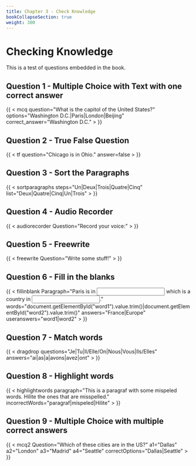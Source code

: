 ```yaml
---
title: Chapter 3 - Check Knowledge
bookCollapseSection: true
weight: 300
---
```


# Checking Knowledge

This is a test of questions embedded in the book.

## Question 1 - Multiple Choice with Text with one correct answer


{{ < mcq question="What is the capitol of the United States?" options="Washington D.C.|Paris|London|Beijing" correct_answer="Washington D.C." > }}

## Question 2 - True False Question


{{ < tf question="Chicago is in Ohio." answer=false > }}

## Question 3 - Sort the Paragraphs

{{ < sortparagraphs steps="Un|Deux|Trois|Quatre|Cinq" list="Deux|Quatre|Cinq|Un|Trois" > }}

## Question 4 - Audio Recorder

{{ < audiorecorder Question="Record your voice:" > }}

## Question 5 - Freewrite

{{ < freewrite Question="Write some stuff!" > }}

## Question 6 - Fill in the blanks

{{ < fillinblank Paragraph="Paris is in <input type="text" id="word1"> which is a country in <input type="text" id="word2">." words="document.getElementById("word1").value.trim()|document.getElementById("word2").value.trim()" answers="France|Europe" useranswers="word1|word2" > }}

## Question 7 - Match words
{{ < dragdrop questions="Je|Tu|Il/Elle/On|Nous|Vous|Ils/Elles" answers="ai|as|a|avons|avez|ont" > }}

## Question 8 - Highlight words
{{ < highlightwords paragraph="This is a paragraf with some mispeled words. Hilite the ones that are misspelled." incorrectWords="paragraf|mispeled|Hilite" > }}

## Question 9 - Multiple Choice with multiple correct answers

{{ < mcq2 Question="Which of these cities are in the US?" a1="Dallas" a2="London" a3="Madrid" a4="Seattle" correctOptions="Dallas|Seattle" > }}
